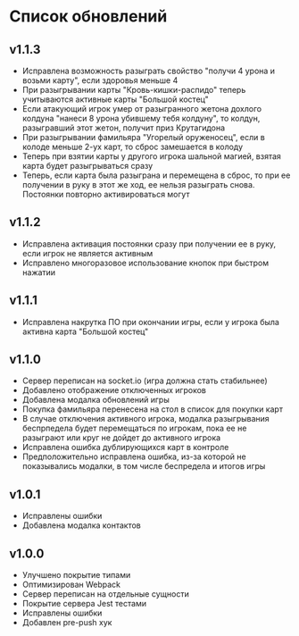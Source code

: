 # Список обновлений

## v1.1.3

- Исправлена возможность разыграть свойство "получи 4 урона и возьми карту", если здоровья меньше 4
- При разыгрывании карты "Кровь-кишки-распидо" теперь учитываются активные карты "Большой костец"
- Если атакующий игрок умер от разыгранного жетона дохлого колдуна "нанеси 8 урона убившему тебя колдуну", то колдун, разыгравший этот жетон, получит приз Крутагидона
- При разыгрывании фамильяра "Угорелый оруженосец", если в колоде меньше 2-ух карт, то сброс замешается в колоду
- Теперь при взятии карты у другого игрока шальной магией, взятая карта будет разыгрываться сразу
- Теперь, если карта была разыграна и перемещена в сброс, то при ее получении в руку в этот же ход, ее нельзя разыграть снова. Постоянки повторно активироваться могут

## v1.1.2

- Исправлена активация постоянки сразу при получении ее в руку, если игрок не является активным
- Исправлено многоразовое использование кнопок при быстром нажатии 

## v1.1.1

- Исправлена накрутка ПО при окончании игры, если у игрока была активна карта "Большой костец"

## v1.1.0

- Сервер переписан на socket.io (игра должна стать стабильнее)
- Добавлено отображение отключенных игроков
- Добавлена модалка обновлений игры
- Покупка фамильяра перенесена на стол в список для покупки карт 
- В случае отключения активного игрока, модалка разыгрывания беспрпедела будет перемещаться по игрокам, пока ее не разыграют или круг не дойдет до активного игрока
- Исправлена ошибка дублирующихся карт в контроле
- Предположительно исправлена ошибка, из-за которой не показывались модалки, в том числе беспредела и итогов игры

## v1.0.1

- Исправлены ошибки
- Добавлена модалка контактов

## v1.0.0

- Улучшено покрытие типами
- Оптимизирован Webpack
- Сервер переписан на отдельные сущности
- Покрытие сервера Jest тестами
- Исправлены ошибки
- Добавлен pre-push хук
